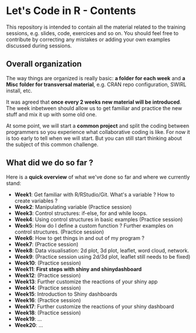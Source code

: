# Let's Code in R - Contents
This repository is intended to contain all the material related to the training sessions, e.g. slides, code, exercices and so on. You should feel free to contribute by correcting any mistakes or adding your own examples discussed during sessions.

## Overall organization

The way things are organized is really basic: **a folder for each week** and **a Misc folder for transversal material**, e.g. CRAN repo configuration, SWIRL install, etc.

It was agreed that **once every 2 weeks new material will be introduced**. The week inbetween should allow us to get familiar and practice the new stuff and mix it up with some old one.

At some point, we will start a **common project** and split the coding between programmers so you experience what collaborative coding is like. For now it is too early to tell when we will start. But you can still start thinking about the subject of this common challenge.

## What did we do so far ?

Here is a **quick overview** of what we've done so far and where we currently stand:

* **Week1**: Get familiar with R/RStudio/Git. What's a variable ? How to create variables ?
* **Week2**: Manipulating variable (Practice session)
* **Week3**: Control structures: if-else, for and while loops.
* **Week4**: Using control structures in basic examples (Practice session)
* **Week5**: How do I define a custom function ? Further examples on control structures. (Practice session)
* **Week6**: How to get things in and out of my program ?
* **Week7**: (Practice session)
* **Week8**: Data visualisation: 2d plot, 3d plot, leaflet, word cloud, network.
* **Week9**: (Practice session using 2d/3d plot, leaflet still needs to be fixed)
* **Week10**: (Practice session)
* **Week11**: **First steps with shiny and shinydashboard**
* **Week12**: (Practice session)
* **Week13**: Further customize the reactions of your shiny app
* **Week14**: (Practice session)
* **Week15**: Introduction to Shiny dashboards
* **Week16**: (Practice session)
* **Week17**: Further customize the reactions of your shiny dashboard
* **Week18**: (Practice session)
* **Week19**: ...
* **Week20**: ...


